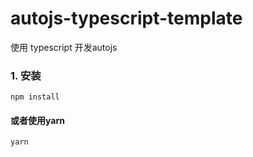 # autojs-typescript-template
使用 typescript 开发autojs

### 1. 安装
```
npm install
```
#### 或者使用yarn
```
yarn 
```
